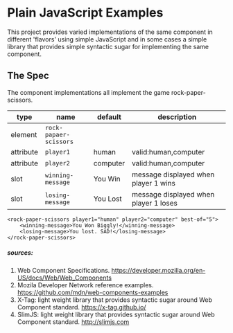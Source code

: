 # Plain JavaScript Examples
This project provides varied implementations of the same component in different 'flavors' using simple JavaScript and in some cases a simple library that provides simple syntactic sugar for implementing the same component.

## The Spec

The component implementations all implement the game rock-paper-scissors. 

type|name|default|description
----|----|-------|-----------
element|`rock-papaer-scissors`|&nbsp;|&nbsp; 
attribute|`player1`|human|valid:human,computer  
attribute|`player2`|computer|valid:human,computer
slot|`winning-message`|You Win|message displayed when player 1 wins
slot|`losing-message`|You Lost|message displayed when player 1 loses

```
<rock-paper-scissors player1="human" player2="computer" best-of="5">
    <winning-message>You Won Biggly!</winning-message>
    <losing-message>You lost. SAD!</losing-message>
</rock-paper-scissors>
``` 

##### sources:
1. Web Component Specifications. https://developer.mozilla.org/en-US/docs/Web/Web_Components
1. Mozila Developer Network reference examples. https://github.com/mdn/web-components-examples
1. X-Tag: light weight library that provides syntactic sugar around Web Component standard. https://x-tag.github.io/
1. SlimJS: light weight library that provides syntactic sugar around Web Component standard. http://slimjs.com
